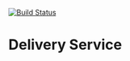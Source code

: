 [![Build Status](https://travis-ci.org/PavelSynek/DeliveryService.svg)](https://travis-ci.org/PavelSynek/DeliveryService)

# Delivery Service